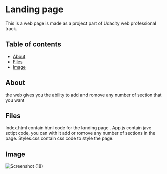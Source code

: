 
# Landing page
This is a web page is made as a project part of Udacity web professional track.

## Table of contents
- [About](#about)
- [Files](#files)
- [Image](#image)



## About 
the web gives you the ability to add and romove any number of section that you want 

## Files 
Index.html contain html code for the landing page .
App.js contain jave sctipt code, you can with it add or romove any number of sections in the page.
Styles.css contain css code to style the page.

## Image
![Screenshot (18)](https://user-images.githubusercontent.com/70994079/192994844-aef5be24-e4d0-4466-804f-ba95c30902b3.png)
